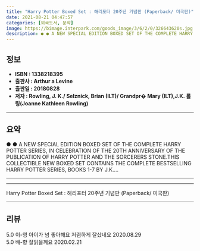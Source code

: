 ```yaml
---
title: "Harry Potter Boxed Set : 해리포터 20주년 기념판 (Paperback/ 미국판)"
date: 2021-08-21 04:47:57
categories: [외국도서, 문학]
image: https://bimage.interpark.com/goods_image/3/6/2/0/326643620s.jpg
description: ● ● A NEW SPECIAL EDITION BOXED SET OF THE COMPLETE HARRY POTTER SERIES, IN CELEBRATION OF THE 20TH ANNIVERSARY OF THE PUBLICATION OF HARRY POTTER AND THE SOR
---
```


## **정보**

- **ISBN : 1338218395**
- **출판사 : Arthur a Levine**
- **출판일 : 20180828**
- **저자 : Rowling, J. K./ Selznick, Brian (ILT)/ Grandpr� Mary (ILT),J.K. 롤링(Joanne Kathleen Rowling)**

------



## **요약**

●  ●  A NEW SPECIAL EDITION BOXED SET OF THE COMPLETE HARRY POTTER SERIES, IN CELEBRATION OF THE 20TH ANNIVERSARY OF THE PUBLICATION OF HARRY POTTER AND THE SORCERERS STONE.THIS COLLECTIBLE NEW BOXED SET CONTAINS THE COMPLETE BESTSELLING HARRY POTTER SERIES, BOOKS 1-7 BY J.K.... 

------



------


Harry Potter Boxed Set : 해리포터 20주년 기념판 (Paperback/ 미국판) 

------


## **리뷰** 

5.0 이-영 아이가 넘 좋아해요 저렴하게 잘샀네요 2020.08.29 <br/>5.0 배-향 잘읽을께요  2020.02.21 <br/>